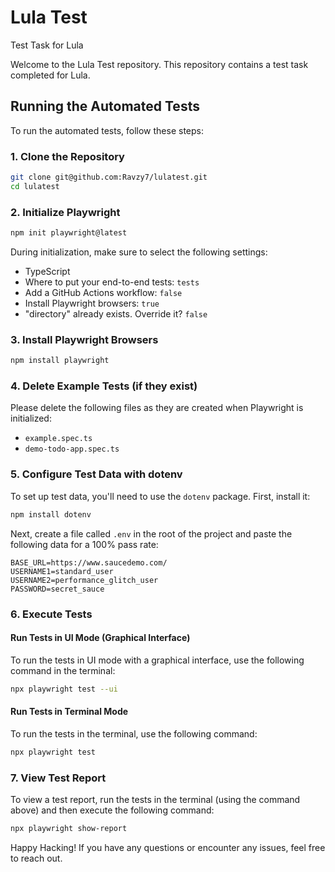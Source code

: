 # Lula Test
Test Task for Lula

Welcome to the Lula Test repository. This repository contains a test task completed for Lula.

## Running the Automated Tests
To run the automated tests, follow these steps:

### 1. Clone the Repository
```bash
git clone git@github.com:Ravzy7/lulatest.git
cd lulatest
```

### 2. Initialize Playwright
```bash
npm init playwright@latest
```

During initialization, make sure to select the following settings:

- TypeScript
- Where to put your end-to-end tests: `tests`
- Add a GitHub Actions workflow: `false`
- Install Playwright browsers: `true`
- "directory" already exists. Override it? `false`

### 3. Install Playwright Browsers
```bash
npm install playwright
```

### 4. Delete Example Tests (if they exist)
Please delete the following files as they are created when Playwright is initialized:

- `example.spec.ts`
- `demo-todo-app.spec.ts`

### 5. Configure Test Data with dotenv
To set up test data, you'll need to use the `dotenv` package. First, install it:

```bash
npm install dotenv
```

Next, create a file called `.env` in the root of the project and paste the following data for a 100% pass rate:

```dotenv
BASE_URL=https://www.saucedemo.com/
USERNAME1=standard_user
USERNAME2=performance_glitch_user
PASSWORD=secret_sauce
```

### 6. Execute Tests

#### Run Tests in UI Mode (Graphical Interface)
To run the tests in UI mode with a graphical interface, use the following command in the terminal:

```bash
npx playwright test --ui
```

#### Run Tests in Terminal Mode
To run the tests in the terminal, use the following command:

```bash
npx playwright test
```

### 7. View Test Report
To view a test report, run the tests in the terminal (using the command above) and then execute the following command:

```bash
npx playwright show-report
```

Happy Hacking! If you have any questions or encounter any issues, feel free to reach out.
